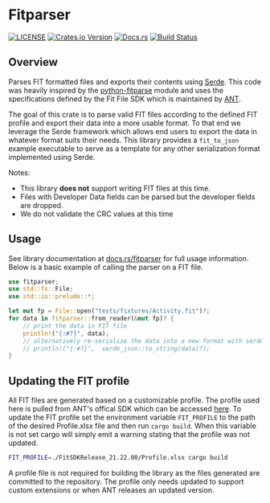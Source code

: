 # Fitparser
[![LICENSE](https://img.shields.io/badge/license-MIT-blue.svg)](LICENSE)
[![Crates.io Version](https://img.shields.io/crates/v/fitparser.svg)](https://crates.io/crates/fitparser)
[![Docs.rs](https://docs.rs/fitparser/badge.svg)](https://docs.rs/fitparser)
[![Build Status](https://travis-ci.org/stadelmanma/fitparse-rs.svg?branch=master)](https://travis-ci.org/stadelmanma/fitparse-rs)


## Overview

Parses FIT formatted files and exports their contents using
[Serde](https://github.com/serde-rs/serde). This code was heavily
inspired by the
[python-fitparse](https://github.com/dtcooper/python-fitparse) module
and uses the specifications defined by the Fit File SDK which is
maintained by [ANT](thisisant.com).

The goal of this crate is to parse valid FIT files according to the
defined FIT profile and export their data into a more usable format. To that
end we leverage the Serde framework which allows end users to export the
data in whatever format suits their needs. This library provides a
`fit_to_json` example executable to serve as a template for any
other serialization format implemented using Serde.

Notes:
 * This library **does not** support writing FIT files at this time.
 * Files with Developer Data fields can be parsed but the developer
   fields are dropped.
  * We do not validate the CRC values at this time

## Usage

See library documentation at [docs.rs/fitparser](https://docs.rs/fitparser)
for full usage information. Below is a basic example of calling the parser
on a FIT file.
```rust
use fitparser;
use std::fs::File;
use std::io::prelude::*;

let mut fp = File::open("tests/fixtures/Activity.fit")?;
for data in fitparser::from_reader(&mut fp)? {
    // print the data in FIT file
    println!("{:#?}", data);
    // alternatively re-serialize the data into a new format with serde
    // println!("{:#?}",  serde_json::to_string(data)?);
}
```


## Updating the FIT profile

All FIT files are generated based on a customizable profile. The profile
used here is pulled from ANT's offical SDK which can be accessed
[here](https://www.thisisant.com/developer/resources/downloads/). To
update the FIT profile set the environment variable `FIT_PROFILE` to the
path of the desired Profile.xlsx file and then run `cargo build`. When
this variable is not set cargo will simply emit a warning stating that
the profile was not updated.

```sh
FIT_PROFILE=./FitSDKRelease_21.22.00/Profile.xlsx cargo build
```

A profile file is not required for building the library as the files
generated are committed to the repository. The profile only needs
updated to support custom extensions or when ANT releases an updated
version.
